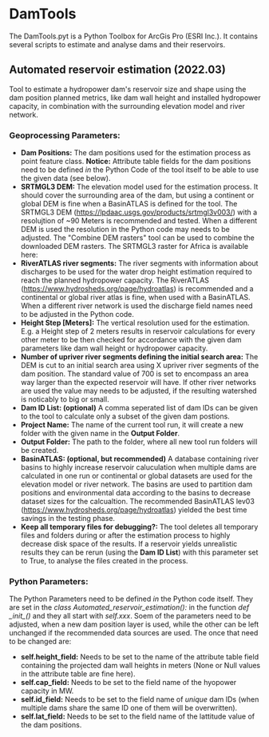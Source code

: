 # DamTools

The DamTools.pyt is a Python Toolbox for ArcGis Pro (ESRI Inc.).
It contains several scripts to estimate and analyse dams and their reservoirs.

## Automated reservoir estimation (2022.03)

Tool to estimate a hydropower dam's reservoir size and shape using the dam position planned metrics, like dam wall height and installed hydropower capacity, in combination with the surrounding elevation model and river network.

### Geoprocessing Parameters:

- **Dam Positions:** The dam positions used for the estimation process as point feature class. **Notice:** Attribute table fields for the dam positions need to be defined *in* the Python Code of the tool itself to be able to use the given data (see below).
- **SRTMGL3 DEM:** The elevation model used for the estimation process. It should cover the surrounding area of the dam, but using a continent or global DEM is fine when a BasinATLAS is defined for the tool. The SRTMGL3 DEM (https://lpdaac.usgs.gov/products/srtmgl3v003/) with a resolujtion of ~90 Meters is recommended and tested. When a different DEM is used the resolution in the Python code may needs to be adjusted. The "Combine DEM rasters" tool can be used to combine the downloaded DEM rasters. The SRTMGL3 raster for Africa is available here: 
- **RiverATLAS river segments:** The river segments with information about discharges to be used for the water drop height estimation required to reach the planned hydropower capacity. The RiverATLAS (https://www.hydrosheds.org/page/hydroatlas) is recommended and a continental or global river atlas is fine, when used with a BasinATLAS. When a different river network is used the discharge field names need to be adjusted in the Python code.
- **Height Step [Meters]:** The vertical resolution used for the estimation. E.g. a Height step of 2 meters results in reservoir calculations for every other meter to be then checked for accordance with the given dam parameters like dam wall height or hydropower capacity.
- **Number of upriver river segments defining the initial search area:** The DEM is cut to an initial search area using X upriver river segments of the dam position. The standard value of 700 is set to encompass an area way larger than the expected reservoir will have. If other river networks are used the value may needs to be adjusted, if the resulting watershed is noticably to big or small.
- **Dam ID List: (optional)** A comma seperated list of dam IDs can be given to the tool to calculate only a subset of the given dam postions.
- **Project Name:** The name of the current tool run, it will create a new folder with the given name in the **Output Folder**.
- **Output Folder:** The path to the folder, where all new tool run folders will be created.
- **BasinATLAS: (optional, but recommended)** A database containing river basins to highly increase reservoir caluculation when multiple dams are calculated in one run or continental or global datasets are used for the elevation model or river network. The basins are used to partition dam positions and environmental data according to the basins to decrease dataset sizes for the calcualtion. The recommended BasinATLAS lev03 (https://www.hydrosheds.org/page/hydroatlas) yielded the best time savings in the testing phase.
- **Keep all temporary files for debugging?:** The tool deletes all temporary files and folders during or after the estimation process to highly decrease disk space of the results. If a reservoir yields unrealistic results they can be rerun (using the **Dam ID List**) with this parameter set to True, to analyse the files created in the process. 

### Python Parameters:

The Python Parameters need to be defined *in* the Python code itself.
They are set in the *class Automated_reservoir_estimation():* in the function *def \__init\__()* and they all start with *self.xxx*.
Soem of the parameters need to be adjusted, when a new dam position layer is used, while the other can be left unchanged if the recommended data sources are used.
The once that need to be changed are:
- **self.height_field:** Needs to be set to the name of the attribute table field containing the projected dam wall heights in meters (None or Null values in the attribute table are fine here).
- **self.cap_field:** Needs to be set to the field name of the hyopower capacity in MW.
- **self.id_field:** Needs to be set to the field name of *unique* dam IDs (when multiple dams share the same ID one of them will be overwritten).
- **self.lat_field:** Needs to be set to the field name of the lattitude value of the dam positions.
